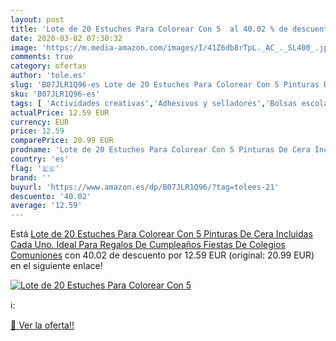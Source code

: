 ```yaml
---
layout: post
title: 'Lote de 20 Estuches Para Colorear Con 5  al 40.02 % de descuento'
date: 2020-03-02 07:30:32
image: 'https://m.media-amazon.com/images/I/41Z6db8rTpL._AC_._SL400_.jpg'
comments: true
category: ofertas
author: 'tole.es'
slug: 'B07JLR1Q96-es Lote de 20 Estuches Para Colorear Con 5 Pinturas De Cera...'
sku: 'B07JLR1Q96-es'
tags: [ 'Actividades creativas','Adhesivos y selladores','Bolsas escolares','Bricolaje y herramientas','Cuchillos de cocina','Equipaje','Ferretería','Hogar y cocina','Juegos de cuchillos de cocina','Juguetes','Juguetes y juegos','Lápices de colores para niños','Material de escritura y dibujo para niños','Mochilas, estuches y sets escolares','Pegamentos instantáneos','Utensilios de cocina','colorear', ]
actualPrice: 12.59 EUR
currency: EUR
price: 12.59
comparePrice: 20.99 EUR
prodname: 'Lote de 20 Estuches Para Colorear Con 5 Pinturas De Cera Incluidas Cada Uno. Ideal Para Regalos De Cumpleaños  Fiestas De Colegios  Comuniones'
country: 'es'
flag: '🇪🇸'
brand: ''
buyurl: 'https://www.amazon.es/dp/B07JLR1Q96/?tag=tolees-21'
descuento: '40.02'
average: '12.59'
---
```


Está [Lote de 20 Estuches Para Colorear Con 5 Pinturas De Cera Incluidas Cada Uno. Ideal Para Regalos De Cumpleaños  Fiestas De Colegios  Comuniones](https://www.amazon.es/dp/B07JLR1Q96/?tag=tolees-21) con 40.02 de descuento por 12.59 EUR (original: 20.99 EUR) en el siguiente enlace!

[![Lote de 20 Estuches Para Colorear Con 5 ](https://m.media-amazon.com/images/I/41Z6db8rTpL._AC_._SL400_.jpg)](https://www.amazon.es/dp/B07JLR1Q96/?tag=tolees-21)

ℹ️:


[🛒 Ver la oferta!!](https://www.amazon.es/dp/B07JLR1Q96/?tag=tolees-21)

